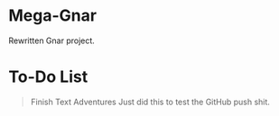 # Mega-Gnar
Rewritten Gnar project.

# To-Do List
> Finish Text Adventures
> Just did this to test the GitHub push shit.
